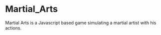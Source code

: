 # Martial_Arts
Martial Arts is a Javascript based game simulating a martial artist with his actions.
